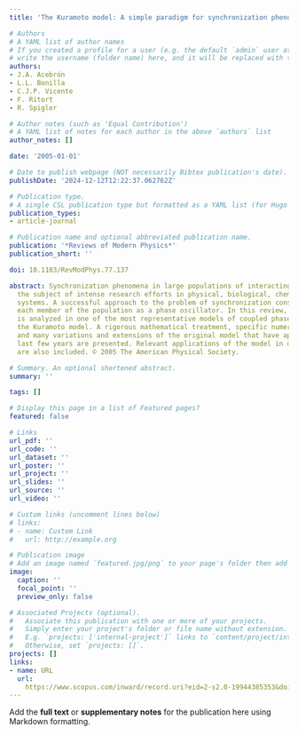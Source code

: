 ```yaml
---
title: 'The Kuramoto model: A simple paradigm for synchronization phenomena'

# Authors
# A YAML list of author names
# If you created a profile for a user (e.g. the default `admin` user at `content/authors/admin/`), 
# write the username (folder name) here, and it will be replaced with their full name and linked to their profile.
authors:
- J.A. Acebrón
- L.L. Bonilla
- C.J.P. Vicente
- F. Ritort
- R. Spigler

# Author notes (such as 'Equal Contribution')
# A YAML list of notes for each author in the above `authors` list
author_notes: []

date: '2005-01-01'

# Date to publish webpage (NOT necessarily Bibtex publication's date).
publishDate: '2024-12-12T12:22:37.062762Z'

# Publication type.
# A single CSL publication type but formatted as a YAML list (for Hugo requirements).
publication_types:
- article-journal

# Publication name and optional abbreviated publication name.
publication: '*Reviews of Modern Physics*'
publication_short: ''

doi: 10.1103/RevModPhys.77.137

abstract: Synchronization phenomena in large populations of interacting elements are
  the subject of intense research efforts in physical, biological, chemical, and social
  systems. A successful approach to the problem of synchronization consists of modeling
  each member of the population as a phase oscillator. In this review, synchronization
  is analyzed in one of the most representative models of coupled phase oscillators,
  the Kuramoto model. A rigorous mathematical treatment, specific numerical methods,
  and many variations and extensions of the original model that have appeared in the
  last few years are presented. Relevant applications of the model in different contexts
  are also included. © 2005 The American Physical Society.

# Summary. An optional shortened abstract.
summary: ''

tags: []

# Display this page in a list of Featured pages?
featured: false

# Links
url_pdf: ''
url_code: ''
url_dataset: ''
url_poster: ''
url_project: ''
url_slides: ''
url_source: ''
url_video: ''

# Custom links (uncomment lines below)
# links:
# - name: Custom Link
#   url: http://example.org

# Publication image
# Add an image named `featured.jpg/png` to your page's folder then add a caption below.
image:
  caption: ''
  focal_point: ''
  preview_only: false

# Associated Projects (optional).
#   Associate this publication with one or more of your projects.
#   Simply enter your project's folder or file name without extension.
#   E.g. `projects: ['internal-project']` links to `content/project/internal-project/index.md`.
#   Otherwise, set `projects: []`.
projects: []
links:
- name: URL
  url: 
    https://www.scopus.com/inward/record.uri?eid=2-s2.0-19944385353&doi=10.1103%2fRevModPhys.77.137&partnerID=40&md5=c5c17a2b35bba8b72491c67449b25af6
---
```


Add the **full text** or **supplementary notes** for the publication here using Markdown formatting.
